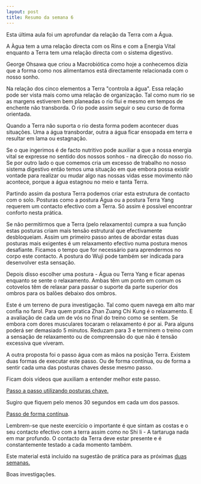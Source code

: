 ```yaml
---
layout: post
title: Resumo da semana 6
---
```


Esta última aula foi um aprofundar da relação da Terra com a Água. 

A Àgua tem a uma relação directa com os Rins e com a Energia Vital
enquanto a Terra tem uma relação directa com o sistema digestivo. 

George Ohsawa que criou a Macrobiótica como hoje a conhecemos dizia que
a forma como nos alimentamos está directamente relacionada com o nosso
sonho. 

Na relação dos cinco elementos a Terra "controla a água". Essa relação
pode ser vista mais como uma relação de organização. Tal como num rio se
as margens estiverem bem planeadas o rio flui e mesmo em tempos de
enchente não transborda. O rio pode assim seguir o seu curso de forma
orientada. 

Quando a Terra não suporta o rio desta forma podem acontecer duas
situações. Uma a água transbordar, outra a água ficar ensopada em terra
e resultar em lama ou estagnação. 

Se o que ingerimos é de facto nutritivo pode auxiliar a que a nossa
energia vital se expresse no sentido dos nossos sonhos - na direcção do
nosso rio. Se por outro lado o que comemos cria um excesso de trabalho no
nosso sistema digestivo então temos uma situação em que embora possa
existir vontade para realizar ou mudar algo nas nossas vidas esse
movimento não acontece, porque a água estagnou no meio e tanta Terra. 

Partindo assim da postura Terra podemos criar esta estrutura de contacto
com o solo. Posturas como a postura Água ou a postura Terra Yang requerem
um contacto efectivo com a Terra. Só assim é possível encontrar conforto
nesta prática. 

Se não permitirmos que a Terra (pelo relaxamento) cumpra a sua função
estas posturas criam mais tensão estrutural que efectivamente
desbloqueiam. Assim um primeiro passo antes de abordar estas duas posturas
mais exigentes é um relaxamento efectivo numa postura menos desafiante.
Ficamos o tempo que for necessário para aprendermos no corpo este
contacto. A postura do Wuji pode também ser indicada para desenvolver esta
sensação. 

Depois disso escolher uma postura - Água ou Terra Yang e ficar apenas
enquanto se sente o relaxamento. Ambas têm um ponto em comum os cotovelos
têm de relaxar para passar o suporte da parte superior dos ombros para os
balões debaixo dos ombros. 

Este é um terreno de pura investigação. Tal como quem navega em alto mar
confia no farol. Para quem pratica Zhan Zuang Chi Kung é o relaxamento.
E a avaliação de cada um de vós no final do treino como se sentem. Se
embora com dores musculares tocaram o relaxamento é por ai. Para alguns
poderá ser demasiado 5 minutos. Reduzam para 3 e terminem o treino com
a sensação de relaxamento ou de compreensão do que não é tensão excessiva
que viveram.

A outra proposta foi o passo água com as mãos na posição Terra. Existem
duas formas de executar este passo. Ou de forma contínua, ou de forma
a sentir cada uma das posturas chaves desse mesmo passo. 

Ficam dois vídeos que auxiliam a entender melhor este passo.

[Passo a passo utilizando posturas
chave.](https://s3-eu-west-1.amazonaws.com/ck-language/exercicios/passo-terra-ex1.mp4)

Sugiro que fiquem pelo menos 30 segundos em cada um dos passos.

[Passo de forma
contínua](https://s3-eu-west-1.amazonaws.com/ck-language/exercicios/passo-terra-ex2.mp4). 

Lembrem-se que neste exercício o importante é que sintam as costas e o seu
contacto efectivo com a terra assim como no Shi li - A tartaruga nada em
mar profundo. O contacto da Terra deve estar presente e é constantemente
testado a cada momento também.

Este material está incluído na sugestão de prática para as próximas [duas
semanas.](https://s3-eu-west-1.amazonaws.com/ckdojo-habits/HaJAn2014/avancadas/semana6-8.pdf)

Boas investigações.
